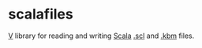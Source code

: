 # scalafiles

[V](https://vlang.io) library for reading and writing
[Scala](http://www.huygens-fokker.org/scala/)
[.scl](http://www.huygens-fokker.org/scala/scl_format.html) and
[.kbm](http://www.huygens-fokker.org/scala/help.htm#mappings) files.
